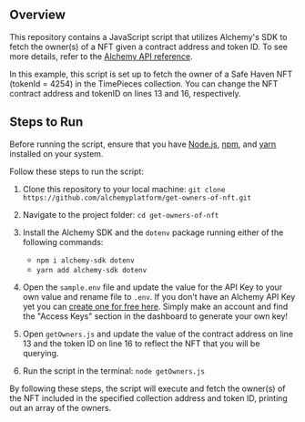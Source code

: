 ## Overview
This repository contains a JavaScript script that utilizes Alchemy's SDK to fetch the owner(s) of a NFT given a contract address and token ID. To see more details, refer to the [Alchemy API reference](https://docs.alchemy.com/reference/getownersfortoken).

In this example, this script is set up to fetch the owner of a Safe Haven NFT (tokenId = 4254) in the TimePieces collection. You can change the NFT contract address and tokenID on lines 13 and 16, respectively.

## Steps to Run

Before running the script, ensure that you have [Node.js](https://docs.npmjs.com/downloading-and-installing-node-js-and-npm), [npm](https://docs.npmjs.com/downloading-and-installing-node-js-and-npm), and [yarn](https://classic.yarnpkg.com/lang/en/docs/install/#mac-stable) installed on your system. 

Follow these steps to run the script:

1. Clone this repository to your local machine:
`git clone https://github.com/alchemyplatform/get-owners-of-nft.git`

2. Navigate to the project folder: `cd get-owners-of-nft`

3. Install the Alchemy SDK and the `dotenv` package running either of the following commands:
   - `npm i alchemy-sdk dotenv`
   - `yarn add alchemy-sdk dotenv`
  
4. Open the `sample.env` file and update the value for the API Key to your own value and rename file to `.env`. If you don't have an Alchemy API Key yet you can [create one for free here](https://alchemy.com/?a=starter-code). Simply make an account and find the "Access Keys" section in the dashboard to generate your own key!

5. Open `getOwners.js` and update the value of the contract address on line 13 and the token ID on line 16 to reflect the NFT that you will be querying. 

6. Run the script in the terminal: `node getOwners.js`


By following these steps, the script will execute and fetch the owner(s) of the NFT included in the specified collection address and token ID, printing out an array of the owners.
